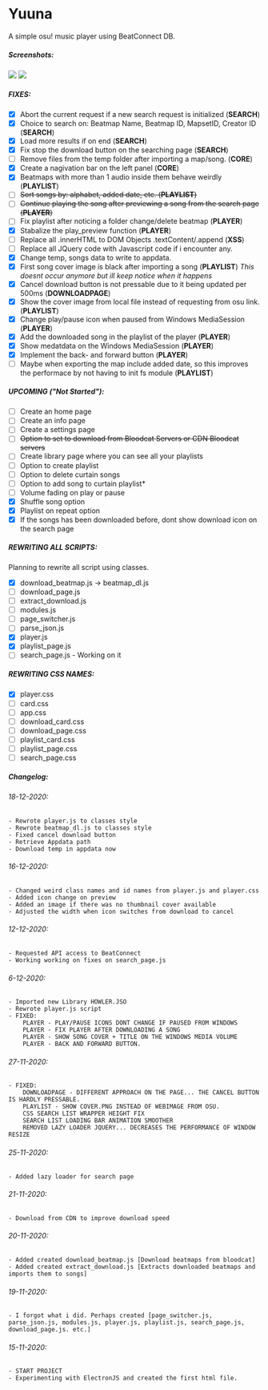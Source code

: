 <h1>Yuuna</h1>
A simple osu! music player using BeatConnect DB.

<h5>Screenshots:</h5>

![ ](https://kuina-natsukawa.s-ul.eu/PAtw0XK0)
![ ](https://kuina-natsukawa.s-ul.eu/nE4pXjVS)


<h5>FIXES:</h5>

- [x] Abort the current request if a new search request is initialized (**SEARCH**)
- [x] Choice to search on: Beatmap Name, Beatmap ID, MapsetID, Creator ID (**SEARCH**)
- [x] Load more results if on end (**SEARCH**)
- [x] Fix stop the download button on the searching page (**SEARCH**)
- [ ] Remove files from the temp folder after importing a map/song.  (**CORE**)
- [x] Create a nagivation bar on the left panel  (**CORE**)
- [x] Beatmaps with more than 1 audio inside them behave weirdly (**PLAYLIST**)
- [ ] ~~Sort songs by: alphabet, added date, etc. (**PLAYLIST**)~~
- [ ] ~~Continue playing the song after previewing a song from the search page (**PLAYER**)~~
- [ ] Fix playlist after noticing a folder change/delete beatmap (**PLAYER**)
- [x] Stabalize the play_preview function (**PLAYER**)
- [ ] Replace all .innerHTML to DOM Objects .textContent/.append (**XSS**)
- [ ] Replace all JQuery code with Javascript code if i encounter any.
- [x] Change temp, songs data to write to appdata.
- [x] First song cover image is black after importing a song (**PLAYLIST**) *This doesnt occur anymore but ill keep notice when it happens*
- [x] Cancel download button is not pressable due to it being updated per 500ms (**DOWNLOADPAGE**)
- [x] Show the cover image from local file instead of requesting from osu link. (**PLAYLIST**)
- [x] Change play/pause icon when paused from Windows MediaSession (**PLAYER**)
- [x] Add the downloaded song in the playlist of the player (**PLAYER**)
- [x] Show medatdata on the Windows MediaSession (**PLAYER**)
- [x] Implement the back- and forward button (**PLAYER**)
- [ ] Maybe when exporting the map include added date, so this improves the performace by not having to init fs module (**PLAYLIST**)

<h5>UPCOMING ("Not Started"):</h5>

- [ ] Create an home page
- [ ] Create an info page
- [ ] Create a settings page
- [ ] ~~Option to set to download from Bloodcat Servers or CDN Bloodcat servers~~
- [ ] Create library page where you can see all your playlists
- [ ] Option to create playlist
- [ ] Option to delete curtain songs
- [ ] Option to add song to curtain playlist*
- [ ] Volume fading on play or pause
- [x] Shuffle song option
- [x] Playlist on repeat option
- [x] If the songs has been downloaded before, dont show download icon on the search page

<h5>REWRITING ALL SCRIPTS:</h5>
Planning to rewrite all script using classes.

- [x] download_beatmap.js -> beatmap_dl.js
- [ ] download_page.js
- [ ] extract_download.js
- [ ] modules.js
- [ ] page_switcher.js
- [ ] parse_json.js
- [x] player.js
- [x] playlist_page.js
- [ ] search_page.js - Working on it

<h5>REWRITING CSS NAMES:</h5>

- [x] player.css
- [ ] card.css
- [ ] app.css
- [ ] download_card.css
- [ ] download_page.css
- [ ] playlist_card.css
- [ ] playlist_page.css
- [ ] search_page.css

<h5>Changelog:</h5>
<h6>18-12-2020:</h6>

    - Rewrote player.js to classes style
    - Rewrote beatmap_dl.js to classes style
    - Fixed cancel download button
    - Retrieve Appdata path
    - Download temp in appdata now
<h6>16-12-2020:</h6>

    - Changed weird class names and id names from player.js and player.css
    - Added icon change on preview
    - Added an image if there was no thumbnail cover available
    - Adjusted the width when icon switches from download to cancel

<h6>12-12-2020:</h6>

    - Requested API access to BeatConnect
    - Working working on fixes on search_page.js

<h6>6-12-2020:</h6>

    - Imported new Library HOWLER.JSO
    - Rewrote player.js script 
    - FIXED:
        PLAYER - PLAY/PAUSE ICONS DONT CHANGE IF PAUSED FROM WINDOWS
        PLAYER - FIX PLAYER AFTER DOWNLOADING A SONG
        PLAYER - SHOW SONG COVER + TITLE ON THE WINDOWS MEDIA VOLUME
        PLAYER - BACK AND FORWARD BUTTON.

<h6>27-11-2020:</h6>

    - FIXED:
        DOWNLOADPAGE - DIFFERENT APPROACH ON THE PAGE... THE CANCEL BUTTON IS HARDLY PRESSABLE.
        PLAYLIST - SHOW COVER.PNG INSTEAD OF WEBIMAGE FROM OSU.
        CSS SEARCH LIST WRAPPER HEIGHT FIX
        SEARCH LIST LOADING BAR ANIMATION SMOOTHER
        REMOVED LAZY LOADER JQUERY... DECREASES THE PERFORMANCE OF WINDOW RESIZE

<h6>25-11-2020:</h6>

    - Added lazy loader for search page

<h6>21-11-2020:</h6> 

    - Download from CDN to improve download speed

<h6>20-11-2020:</h6> 

    - Added created download_beatmap.js [Download beatmaps from bloodcat]
    - Added created extract_download.js [Extracts downloaded beatmaps and imports them to songs]

<h6>19-11-2020:</h6> 

    - I forgot what i did. Perhaps created [page_switcher.js, parse_json.js, modules.js, player.js, playlist.js, search_page.js, download_page.js. etc.]

<h6>15-11-2020:</h6>

    - START PROJECT
    - Experimenting with ElectronJS and created the first html file.
